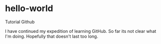 # hello-world
Tutorial Github

I have continued my expedition of learning GitHub. So far its not clear what I'm doing. Hopefully that doesn't last too long.
